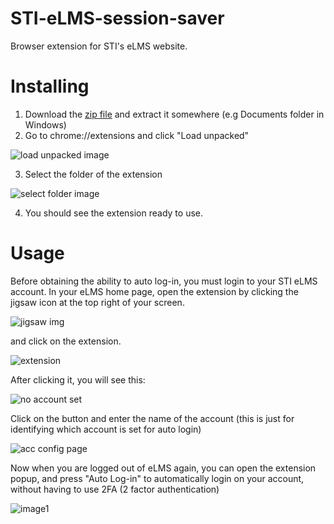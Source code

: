 # STI-eLMS-session-saver
Browser extension for STI's eLMS website.

# Installing
1. Download the [zip file](https://github.com/Fe4528/STI-eLMS-session-saver/archive/refs/heads/main.zip) and extract it somewhere (e.g Documents folder in Windows)
2. Go to chrome://extensions and click "Load unpacked"

![load unpacked image](https://ironworks.neocities.org/assets/elms-install1.png)

3. Select the folder of the extension

![select folder image](https://ironworks.neocities.org/assets/elms-install2.png)

4. You should see the extension ready to use.

# Usage
Before obtaining the ability to auto log-in, you must login to your STI eLMS account.
In your eLMS home page, open the extension by clicking the jigsaw icon at the top right of your screen.

![jigsaw img](https://ironworks.neocities.org/assets/elms-usage1.png)

and click on the extension.

![extension](https://ironworks.neocities.org/assets/elms-usage2.png)

After clicking it, you will see this:

![no account set](https://ironworks.neocities.org/assets/elms-usage3.png)

Click on the button and enter the name of the account (this is just for identifying which account is set for auto login)

![acc config page](https://ironworks.neocities.org/assets/elms-usage4.png)

Now when you are logged out of eLMS again, you can open the extension popup, and press "Auto Log-in" to automatically login on your account, without having to use 2FA (2 factor authentication)

![image1](https://ironworks.neocities.org/assets/elms-usage5.png)
